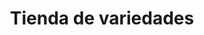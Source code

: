 ---
title: "Tienda de variedades"
url: /ciudad-satelite/tienda-de-variedades-avenida-satelite-2/
shop: Lebensmittel
---